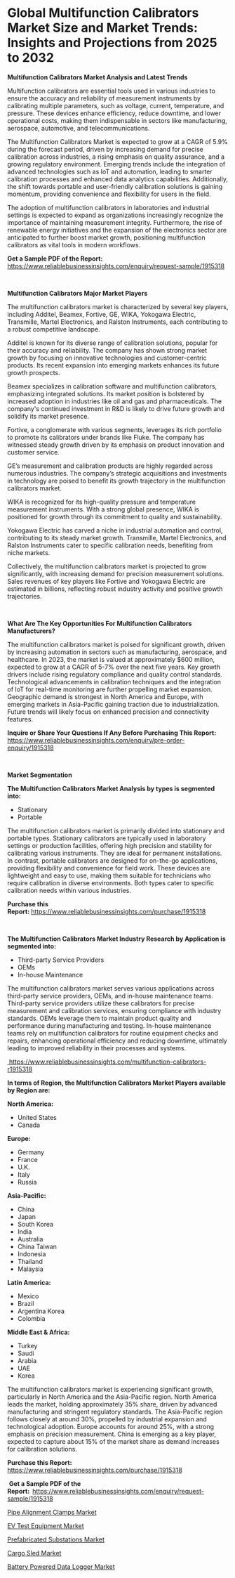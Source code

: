 <p><h1>Global Multifunction Calibrators Market Size and Market Trends: Insights and Projections from 2025 to 2032</h1></p><p><strong>Multifunction Calibrators Market Analysis and Latest Trends</strong></p>
<p><p>Multifunction calibrators are essential tools used in various industries to ensure the accuracy and reliability of measurement instruments by calibrating multiple parameters, such as voltage, current, temperature, and pressure. These devices enhance efficiency, reduce downtime, and lower operational costs, making them indispensable in sectors like manufacturing, aerospace, automotive, and telecommunications.</p><p>The Multifunction Calibrators Market is expected to grow at a CAGR of 5.9% during the forecast period, driven by increasing demand for precise calibration across industries, a rising emphasis on quality assurance, and a growing regulatory environment. Emerging trends include the integration of advanced technologies such as IoT and automation, leading to smarter calibration processes and enhanced data analytics capabilities. Additionally, the shift towards portable and user-friendly calibration solutions is gaining momentum, providing convenience and flexibility for users in the field.</p><p>The adoption of multifunction calibrators in laboratories and industrial settings is expected to expand as organizations increasingly recognize the importance of maintaining measurement integrity. Furthermore, the rise of renewable energy initiatives and the expansion of the electronics sector are anticipated to further boost market growth, positioning multifunction calibrators as vital tools in modern workflows.</p></p>
<p><strong>Get a Sample PDF of the Report:&nbsp;</strong> <a href="https://www.reliablebusinessinsights.com/enquiry/request-sample/1915318?utm_campaign=100&utm_medium=2&utm_source=Github&utm_content=ia&utm_term=10042025&utm_id=multifunction-calibrators">https://www.reliablebusinessinsights.com/enquiry/request-sample/1915318</a></p>
<p>&nbsp;</p>
<p><strong>Multifunction Calibrators Major Market Players</strong></p>
<p><p>The multifunction calibrators market is characterized by several key players, including Additel, Beamex, Fortive, GE, WIKA, Yokogawa Electric, Transmille, Martel Electronics, and Ralston Instruments, each contributing to a robust competitive landscape.</p><p>Additel is known for its diverse range of calibration solutions, popular for their accuracy and reliability. The company has shown strong market growth by focusing on innovative technologies and customer-centric products. Its recent expansion into emerging markets enhances its future growth prospects.</p><p>Beamex specializes in calibration software and multifunction calibrators, emphasizing integrated solutions. Its market position is bolstered by increased adoption in industries like oil and gas and pharmaceuticals. The company's continued investment in R&D is likely to drive future growth and solidify its market presence.</p><p>Fortive, a conglomerate with various segments, leverages its rich portfolio to promote its calibrators under brands like Fluke. The company has witnessed steady growth driven by its emphasis on product innovation and customer service.</p><p>GE’s measurement and calibration products are highly regarded across numerous industries. The company’s strategic acquisitions and investments in technology are poised to benefit its growth trajectory in the multifunction calibrators market.</p><p>WIKA is recognized for its high-quality pressure and temperature measurement instruments. With a strong global presence, WIKA is positioned for growth through its commitment to quality and sustainability.</p><p>Yokogawa Electric has carved a niche in industrial automation and control, contributing to its steady market growth. Transmille, Martel Electronics, and Ralston Instruments cater to specific calibration needs, benefiting from niche markets.</p><p>Collectively, the multifunction calibrators market is projected to grow significantly, with increasing demand for precision measurement solutions. Sales revenues of key players like Fortive and Yokogawa Electric are estimated in billions, reflecting robust industry activity and positive growth trajectories.</p></p>
<p>&nbsp;</p>
<p><strong>What Are The Key Opportunities For Multifunction Calibrators Manufacturers?</strong></p>
<p><p>The multifunction calibrators market is poised for significant growth, driven by increasing automation in sectors such as manufacturing, aerospace, and healthcare. In 2023, the market is valued at approximately $600 million, expected to grow at a CAGR of 5-7% over the next five years. Key growth drivers include rising regulatory compliance and quality control standards. Technological advancements in calibration techniques and the integration of IoT for real-time monitoring are further propelling market expansion. Geographic demand is strongest in North America and Europe, with emerging markets in Asia-Pacific gaining traction due to industrialization. Future trends will likely focus on enhanced precision and connectivity features.</p></p>
<p><strong>Inquire or Share Your Questions If Any Before Purchasing This Report:</strong> <a href="https://www.reliablebusinessinsights.com/enquiry/pre-order-enquiry/1915318?utm_campaign=100&utm_medium=2&utm_source=Github&utm_content=ia&utm_term=10042025&utm_id=multifunction-calibrators">https://www.reliablebusinessinsights.com/enquiry/pre-order-enquiry/1915318</a></p>
<p>&nbsp;</p>
<p><strong>Market Segmentation</strong></p>
<p><strong>The Multifunction Calibrators Market Analysis by types is segmented into:</strong></p>
<p><ul><li>Stationary</li><li>Portable</li></ul></p>
<p><p>The multifunction calibrators market is primarily divided into stationary and portable types. Stationary calibrators are typically used in laboratory settings or production facilities, offering high precision and stability for calibrating various instruments. They are ideal for permanent installations. In contrast, portable calibrators are designed for on-the-go applications, providing flexibility and convenience for field work. These devices are lightweight and easy to use, making them suitable for technicians who require calibration in diverse environments. Both types cater to specific calibration needs within various industries.</p></p>
<p><strong>Purchase this Report:&nbsp;</strong><a href="https://www.reliablebusinessinsights.com/purchase/1915318?utm_campaign=100&utm_medium=2&utm_source=Github&utm_content=ia&utm_term=10042025&utm_id=multifunction-calibrators">https://www.reliablebusinessinsights.com/purchase/1915318</a></p>
<p>&nbsp;</p>
<p><strong>The Multifunction Calibrators Market Industry Research by Application is segmented into:</strong></p>
<p><ul><li>Third-party Service Providers</li><li>OEMs</li><li>In-house Maintenance</li></ul></p>
<p><p>The multifunction calibrators market serves various applications across third-party service providers, OEMs, and in-house maintenance teams. Third-party service providers utilize these calibrators for precise measurement and calibration services, ensuring compliance with industry standards. OEMs leverage them to maintain product quality and performance during manufacturing and testing. In-house maintenance teams rely on multifunction calibrators for routine equipment checks and repairs, enhancing operational efficiency and reducing downtime, ultimately leading to improved reliability in their processes and systems.</p></p>
<p><a href="https://www.reliablebusinessinsights.com/multifunction-calibrators-r1915318?utm_campaign=100&utm_medium=2&utm_source=Github&utm_content=ia&utm_term=10042025&utm_id=multifunction-calibrators">&nbsp;https://www.reliablebusinessinsights.com/multifunction-calibrators-r1915318</a></p>
<p><strong>In terms of Region, the Multifunction Calibrators Market Players available by Region are:</strong></p>
<p>
    <p> <strong> North America: </strong>
        <ul>
            <li>United States</li>
            <li>Canada</li>
        </ul>
        </p> 
    <p> <strong> Europe: </strong>
        <ul>
            <li>Germany</li>
            <li>France</li>
            <li>U.K.</li>
            <li>Italy</li>
            <li>Russia</li>
        </ul>
        </p> 
    <p> <strong> Asia-Pacific: </strong>
        <ul>
            <li>China</li>
            <li>Japan</li>
            <li>South Korea</li>
            <li>India</li>
            <li>Australia</li>
            <li>China Taiwan</li>
            <li>Indonesia</li>
            <li>Thailand</li>
            <li>Malaysia</li>
        </ul>
        </p> 
    <p> <strong> Latin America: </strong>
        <ul>
            <li>Mexico</li>
            <li>Brazil</li>
            <li>Argentina Korea</li>
            <li>Colombia</li>
        </ul>
        </p> 
    <p> <strong> Middle East & Africa: </strong>
        <ul>
            <li>Turkey</li>
            <li>Saudi</li>
            <li>Arabia</li>
            <li>UAE</li>
            <li>Korea</li>
        </ul>
    </p>
    </p>
<p><p>The multifunction calibrators market is experiencing significant growth, particularly in North America and the Asia-Pacific region. North America leads the market, holding approximately 35% share, driven by advanced manufacturing and stringent regulatory standards. The Asia-Pacific region follows closely at around 30%, propelled by industrial expansion and technological adoption. Europe accounts for around 25%, with a strong emphasis on precision measurement. China is emerging as a key player, expected to capture about 15% of the market share as demand increases for calibration solutions.</p></p>
<p><strong>Purchase this Report: </strong><a href="https://www.reliablebusinessinsights.com/purchase/1915318?utm_campaign=100&utm_medium=2&utm_source=Github&utm_content=ia&utm_term=10042025&utm_id=multifunction-calibrators">https://www.reliablebusinessinsights.com/purchase/1915318</a></p>
<p>&nbsp;<strong>Get a Sample PDF of the Report:&nbsp;&nbsp;</strong><a href="https://www.reliablebusinessinsights.com/enquiry/request-sample/1915318?utm_campaign=100&utm_medium=2&utm_source=Github&utm_content=ia&utm_term=10042025&utm_id=multifunction-calibrators">https://www.reliablebusinessinsights.com/enquiry/request-sample/1915318</a></p>
<p><strong></strong></p>
<p><p><a href="https://github.com/cernkomlkawi/Market-Research-Report-List-1/blob/main/pipe-alignment-clamps-market.md?utm_campaign=100&utm_medium=2&utm_source=Github&utm_content=ia&utm_term=10042025&utm_id=multifunction-calibrators">Pipe Alignment Clamps Market</a></p><p><a href="https://github.com/borknyberg/Market-Research-Report-List-1/blob/main/ev-test-equipment-market.md?utm_campaign=100&utm_medium=2&utm_source=Github&utm_content=ia&utm_term=10042025&utm_id=multifunction-calibrators">EV Test Equipment Market</a></p><p><a href="https://github.com/boonegoicks7/Market-Research-Report-List-1/blob/main/prefabricated-substations-market.md?utm_campaign=100&utm_medium=2&utm_source=Github&utm_content=ia&utm_term=10042025&utm_id=multifunction-calibrators">Prefabricated Substations Market</a></p><p><a href="https://github.com/mynaoanes/Market-Research-Report-List-1/blob/main/cargo-sled-market.md?utm_campaign=100&utm_medium=2&utm_source=Github&utm_content=ia&utm_term=10042025&utm_id=multifunction-calibrators">Cargo Sled Market</a></p><p><a href="https://github.com/alrogikrosa/Market-Research-Report-List-1/blob/main/battery-powered-data-logger-market.md?utm_campaign=100&utm_medium=2&utm_source=Github&utm_content=ia&utm_term=10042025&utm_id=multifunction-calibrators">Battery Powered Data Logger Market</a></p></p>